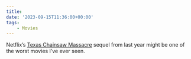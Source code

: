 ```yaml
---
title:
date: '2023-09-15T11:36:00+00:00'
tags:
    - Movies
---
```


Netflix’s [Texas Chainsaw Massacre](https://www.imdb.com/title/tt11755740/) sequel from last year might be one of the worst movies I’ve ever seen.